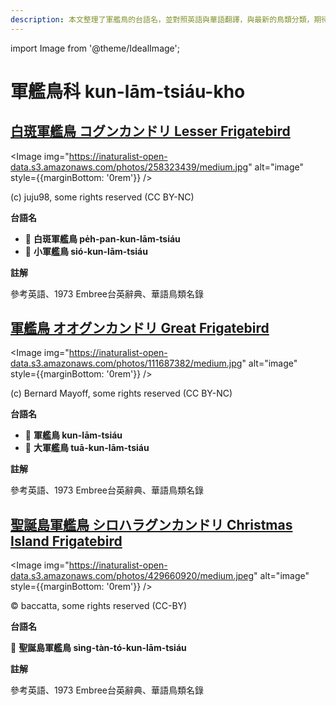 ```yaml
---
description: 本文整理了軍艦鳥的台語名，並對照英語與華語翻譯，與最新的鳥類分類，期待能夠供未來的台語鳥類圖鑑當作參考
---
```


import Image from '@theme/IdealImage';

# 軍艦鳥科 kun-lām-tsiáu-kho

## [白斑軍艦鳥 コグンカンドリ Lesser Frigatebird](https://ebird.org/species/lesfri)

<Image img="https://inaturalist-open-data.s3.amazonaws.com/photos/258323439/medium.jpg" alt="image" style={{marginBottom: '0rem'}} />

<div className="image-caption">
(c) juju98, some rights reserved (CC BY-NC)
</div>

**台語名**

- 🎯 **白斑軍艦鳥 pe̍h-pan-kun-lām-tsiáu**
- 🎯 **小軍艦鳥 sió-kun-lām-tsiáu**

**註解**

參考英語、1973 Embree台英辭典、華語鳥類名錄

## [軍艦鳥 オオグンカンドリ Great Frigatebird](https://ebird.org/species/grefri)

<Image img="https://inaturalist-open-data.s3.amazonaws.com/photos/111687382/medium.jpg" alt="image" style={{marginBottom: '0rem'}} />

<div className="image-caption">
(c) Bernard Mayoff, some rights reserved (CC BY-NC)
</div>

**台語名**

- 🎯 **軍艦鳥 kun-lām-tsiáu**
- 🎯 **大軍艦鳥 tuā-kun-lām-tsiáu**

**註解**

參考英語、1973 Embree台英辭典、華語鳥類名錄

## [聖誕島軍艦鳥 シロハラグンカンドリ Christmas Island Frigatebird](https://ebird.org/species/chifri1)

<Image img="https://inaturalist-open-data.s3.amazonaws.com/photos/429660920/medium.jpeg" alt="image" style={{marginBottom: '0rem'}} />

<div className="image-caption">
© baccatta, some rights reserved (CC-BY)
</div>

**台語名**

🎯 **聖誕島軍艦鳥 sìng-tàn-tó-kun-lām-tsiáu**

**註解**

參考英語、1973 Embree台英辭典、華語鳥類名錄
